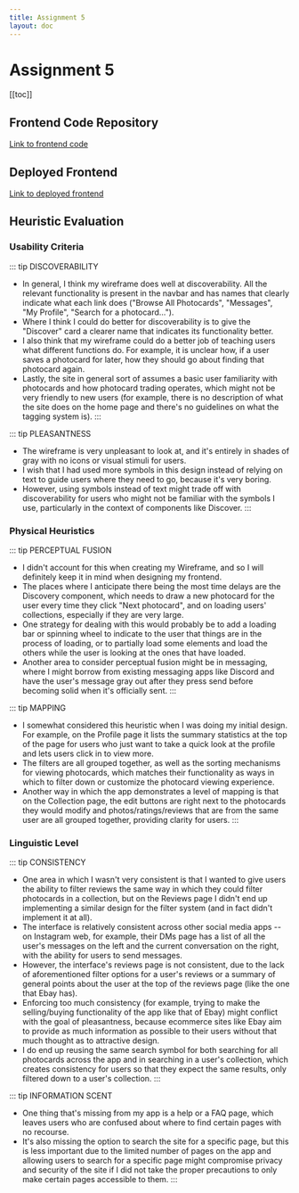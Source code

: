 ```yaml
---
title: Assignment 5
layout: doc
---
```


# Assignment 5
[[toc]]

## Frontend Code Repository
[Link to frontend code](https://github.com/fleuriie/pocanet-frontend)

## Deployed Frontend
[Link to deployed frontend](https://pocanet-frontend.vercel.app/)

## Heuristic Evaluation
### Usability Criteria
::: tip DISCOVERABILITY
- In general, I think my wireframe does well at discoverability. All the relevant functionality is present in the navbar and has names that clearly indicate what each link does ("Browse All Photocards", "Messages", "My Profile", "Search for a photocard..."). 
- Where I think I could do better for discoverability is to give the "Discover" card a clearer name that indicates its functionality better. 
- I also think that my wireframe could do a better job of teaching users what different functions do. For example, it is unclear how, if a user saves a photocard for later, how they should go about finding that photocard again.
- Lastly, the site in general sort of assumes a basic user familiarity with photocards and how photocard trading operates, which might not be very friendly to new users (for example, there is no description of what the site does on the home page and there's no guidelines on what the tagging system is).
:::

::: tip PLEASANTNESS
- The wireframe is very unpleasant to look at, and it's entirely in shades of gray with no icons or visual stimuli for users.
- I wish that I had used more symbols in this design instead of relying on text to guide users where they need to go, because it's very boring.
- However, using symbols instead of text might trade off with discoverability for users who might not be familiar with the symbols I use, particularly in the context of components like Discover.
:::

### Physical Heuristics
::: tip PERCEPTUAL FUSION
- I didn't account for this when creating my Wireframe, and so I will definitely keep it in mind when designing my frontend.
- The places where I anticipate there being the most time delays are the Discovery component, which needs to draw a new photocard for the user every time they click "Next photocard", and on loading users' collections, especially if they are very large.
- One strategy for dealing with this would probably be to add a loading bar or spinning wheel to indicate to the user that things are in the process of loading, or to partially load some elements and load the others while the user is looking at the ones that have loaded.
- Another area to consider perceptual fusion might be in messaging, where I might borrow from existing messaging apps like Discord and have the user's message gray out after they press send before becoming solid when it's officially sent.
:::

::: tip MAPPING
- I somewhat considered this heuristic when I was doing my initial design. For example, on the Profile page it lists the summary statistics at the top of the page for users who just want to take a quick look at the profile and lets users click in to view more.
- The filters are all grouped together, as well as the sorting mechanisms for viewing photocards, which matches their functionality as ways in which to filter down or customize the photocard viewing experience.
- Another way in which the app demonstrates a level of mapping is that on the Collection page, the edit buttons are right next to the photocards they would modify and photos/ratings/reviews that are from the same user are all grouped together, providing clarity for users.
:::

### Linguistic Level
::: tip CONSISTENCY
- One area in which I wasn't very consistent is that I wanted to give users the ability to filter reviews the same way in which they could filter photocards in a collection, but on the Reviews page I didn't end up implementing a similar design for the filter system (and in fact didn't implement it at all).
- The interface is relatively consistent across other social media apps -- on Instagram web, for example, their DMs page has a list of all the user's messages on the left and the current conversation on the right, with the ability for users to send messages.
- However, the interface's reviews page is not consistent, due to the lack of aforementioned filter options for a user's reviews or a summary of general points about the user at the top of the reviews page (like the one that Ebay has).
- Enforcing too much consistency (for example, trying to make the selling/buying functionality of the app like that of Ebay) might conflict with the goal of pleasantness, because ecommerce sites like Ebay aim to provide as much information as possible to their users without that much thought as to attractive design.
- I do end up reusing the same search symbol for both searching for all photocards across the app and in searching in a user's collection, which creates consistency for users so that they expect the same results, only filtered down to a user's collection.
:::

::: tip INFORMATION SCENT
- One thing that's missing from my app is a help or a FAQ page, which leaves users who are confused about where to find certain pages with no recourse.
- It's also missing the option to search the site for a specific page, but this is less important due to the limited number of pages on the app and allowing users to search for a specific page might compromise privacy and security of the site if I did not take the proper precautions to only make certain pages accessible to them.
:::
